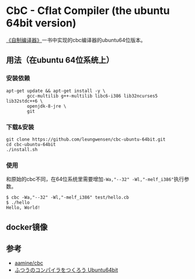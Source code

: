 CbC - Cflat Compiler (the ubuntu 64bit version)
====================

[《自制编译器》](http://www.ituring.com.cn/book/1308)一书中实现的cbc编译器的ubuntu64位版本。

## 用法（在ubuntu 64位系统上）

### 安装依赖

```shell
apt-get update && apt-get install -y \
        gcc-multilib g++-multilib libc6-i386 lib32ncurses5 lib32stdc++6 \
        openjdk-8-jre \
        git
```

### 下载&安装

```shell
git clone https://github.com/leungwensen/cbc-ubuntu-64bit.git
cd cbc-ubuntu-64bit
./install.sh
```

### 使用

和原始的cbc不同，在64位系统里需要增加`-Wa,"--32" -Wl,"-melf_i386"`执行参数。

```shell
$ cbc -Wa,"--32" -Wl,"-melf_i386" test/hello.cb
$ ./hello
Hello, World!
```

## docker镜像

## 参考

* [aamine/cbc](https://github.com/aamine/cbc)
* [ふつうのコンパイラをつくろう Ubuntu64bit](http://blog.livedoor.jp/yamanobori_old/archives/5189798.html)

